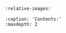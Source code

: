 ```{include} ../../README.md
:relative-images:
```


```{toctree}
:caption: 'Contents:'
:maxdepth: 2
```


